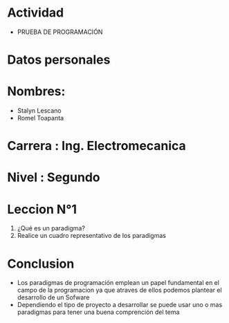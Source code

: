 # Actividad
* PRUEBA DE PROGRAMACIÓN
# Datos personales
# Nombres:
* Stalyn Lescano
* Romel Toapanta
# Carrera : Ing. Electromecanica 
# Nivel : Segundo 
# Leccion N°1
1. ¿Qué es un paradigma?
2. Realice un cuadro representativo de los paradigmas
# Conclusion
* Los paradigmas de programación emplean un papel fundamental en el campo de la programacion ya que atraves de ellos podemos plantear el desarrollo de un Sofware 
* Dependiendo el tipo de proyecto a desarrollar se puede usar uno o mas paradigmas para tener una buena comprención del tema 

